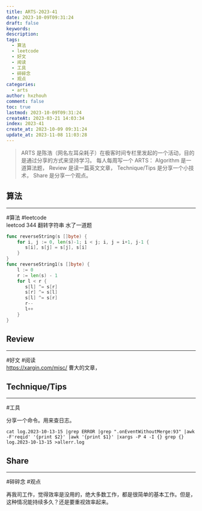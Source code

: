 ```yaml
---
title: ARTS-2023-41
date: 2023-10-09T09:31:24
draft: false
keywords: 
description: 
tags:
  - 算法
  - leetcode
  - 好文
  - 阅读
  - 工具
  - 碎碎念
  - 观点
categories:
  - arts
author: hxzhouh
comment: false
toc: true
lastmod: 2023-10-09T09:31:24
createAt: 2023-03-21 14:03:34
index: 2023-41
create_at: 2023-10-09 09:31:24
update_at: 2023-11-08 11:03:28
---
```


>ARTS 是陈浩（网名左耳朵耗子）在极客时间专栏里发起的一个活动，目的是通过分享的方式来坚持学习。 每人每周写一个 ARTS： Algorithm 是一道算法题， Review 是读一篇英文文章， Technique/Tips 是分享一个小技术， Share 是分享一个观点。

<!-- more -->

## 算法
---
#算法 #leetcode  
leetcod 344 翻转字符串 水了一道题
```go 
func reverseString(s []byte) {  
    for i, j := 0, len(s)-1; i < j; i, j = i+1, j-1 {  
       s[i], s[j] = s[j], s[i]  
    }  
}  
func reverseString1(s []byte) {  
    l := 0  
    r := len(s) - 1  
    for l < r {  
       s[l] ^= s[r]  
       s[r] ^= s[l]  
       s[l] ^= s[r]  
       r--  
       l++  
    }  
}
```

## Review
---
#好文 #阅读  
https://xargin.com/misc/  曹大的文章，

## Technique/Tips
---
#工具  

分享一个命令。用来查日志。
```shell
cat log.2023-10-13-15 |grep ERROR |grep ".onEventWithoutMerge:93" |awk -F'reqid' '{print $2}' |awk '{print $1}' |xargs -P 4 -I {} grep {} log.2023-10-13-15 >allerr.log
```
## Share
---
#碎碎念 #观点

再我司工作，觉得效率是没用的，绝大多数工作，都是很简单的基本工作。但是，这种情况能持续多久？还是要重视效率起来。
